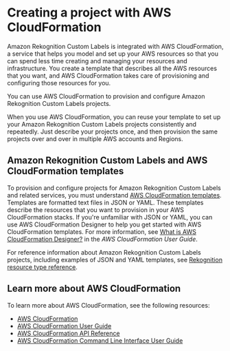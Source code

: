 # Creating a project with AWS CloudFormation<a name="cloudformation"></a>

Amazon Rekognition Custom Labels is integrated with AWS CloudFormation, a service that helps you model and set up your AWS resources so that you can spend less time creating and managing your resources and infrastructure\. You create a template that describes all the AWS resources that you want, and AWS CloudFormation takes care of provisioning and configuring those resources for you\.

You can use AWS CloudFormation to provision and configure Amazon Rekognition Custom Labels projects\. 

When you use AWS CloudFormation, you can reuse your template to set up your Amazon Rekognition Custom Labels projects consistently and repeatedly\. Just describe your projects once, and then provision the same projects over and over in multiple AWS accounts and Regions\. 

## Amazon Rekognition Custom Labels and AWS CloudFormation templates<a name="working-with-templates"></a>

To provision and configure projects for Amazon Rekognition Custom Labels and related services, you must understand [AWS CloudFormation templates](https://docs.aws.amazon.com/AWSCloudFormation/latest/UserGuide/template-guide.html)\. Templates are formatted text files in JSON or YAML\. These templates describe the resources that you want to provision in your AWS CloudFormation stacks\. If you're unfamiliar with JSON or YAML, you can use AWS CloudFormation Designer to help you get started with AWS CloudFormation templates\. For more information, see [What is AWS CloudFormation Designer?](https://docs.aws.amazon.com/AWSCloudFormation/latest/UserGuide/working-with-templates-cfn-designer.html) in the *AWS CloudFormation User Guide*\.

  For reference information about Amazon Rekognition Custom Labels projects, including examples of JSON and YAML templates, see [Rekognition resource type reference](https://docs.aws.amazon.com/AWSCloudFormation/latest/UserGuide/AWS_Rekognition.html)\.

## Learn more about AWS CloudFormation<a name="learn-more-cloudformation"></a>

To learn more about AWS CloudFormation, see the following resources:
+ [AWS CloudFormation](http://aws.amazon.com/cloudformation/)
+ [AWS CloudFormation User Guide](https://docs.aws.amazon.com/AWSCloudFormation/latest/UserGuide/Welcome.html)
+ [AWS CloudFormation API Reference](https://docs.aws.amazon.com/AWSCloudFormation/latest/APIReference/Welcome.html)
+ [AWS CloudFormation Command Line Interface User Guide](https://docs.aws.amazon.com/cloudformation-cli/latest/userguide/what-is-cloudformation-cli.html)